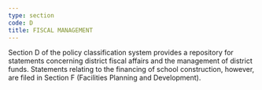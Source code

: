 ```yaml
---
type: section
code: D
title: FISCAL MANAGEMENT
---
```


Section D of the policy classification system provides a repository for statements concerning district fiscal affairs and the management of district funds.  Statements relating to the financing of school construction, however, are filed in Section F (Facilities Planning and Development).

